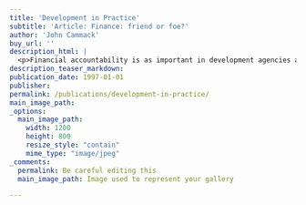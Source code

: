 ```yaml
---
title: 'Development in Practice'
subtitle: 'Article: Finance: friend or foe?'
author: 'John Cammack'
buy_url: ''
description_html: |
  <p>Financial accountability is as important in development agencies as in other organisations, although providing expenses statements, keeping <img width="140" height="103" align="right" alt="" src="/assets/images/Dev&#32;in&#32;practice&#32;logo.gif" border="0" /> accurate accounts, and setting and monitoring budgets are often seen by development workers as excessively bureaucratic tasks. The author argues that a small amount of training in simple, workable accounting procedures can enable people to obtain useful data from their accounts, and help with planning future expenditure.</p><p>For more details/to read online (at page 79):<br /><a href="http://www.tandfonline.com/doi/pdf/10.1080/09614529754774" target="_blank">developmentinpractice.org</a></p>in Vol. 7, Number 1 - 1997</p>
description_teaser_markdown:
publication_date: 1997-01-01
publisher: 
permalink: /publications/development-in-practice/
main_image_path: 
_options:
  main_image_path:
    width: 1200
    height: 800
    resize_style: "contain"
    mime_type: "image/jpeg"
_comments:
  permalink: Be careful editing this
  main_image_path: Image used to represent your gallery

---
```

